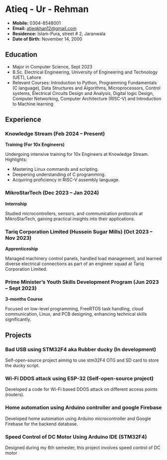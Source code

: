 # Atieq - Ur - Rehman

- **Mobile:** 0304-8548001
- **Email:** atieqkhan12@gmail.com
- **Residence:** Islam-Pura, street # 2, Jaranwala
- **Date of Birth:** November 14, 2000

## Education

- Major in Computer Science, Sept 2023
- B.Sc. Electrical Engineering, University of Engineering and Technology (UET), Lahore
- Relevant Courses: Introduction to Python, Programming Fundamentals (C language), Data Structures and Algorithms, Microprocessors, Control systems, Electrical Circuits Design and Analysis, Digital logic Design, Computer Networking, Computer Architecture (RISC-V) and Introduction to Machine learning

## Experience

### Knowledge Stream (Feb 2024 – Present)
**Training (For 10x Engineers)**

Undergoing intensive training for 10x Engineers at Knowledge Stream. Highlights:
- Mastering Linux commands and scripting.
- Deepening understanding of C programming.
- Acquiring proficiency in RISC-V assembly language.

### MikroStarTech (Dec 2023 – Jan 2024)
**Internship**

Studied microcontrollers, sensors, and communication protocols at MikroStarTech, gaining practical insights into their applications.

### Tariq Corporation Limited (Hussein Sugar Mills) (Oct 2023 – Nov 2023)
**Apprenticeship**

Managed machinery control panels, handled load management, and learned diverse electrical connections as part of an engineer squad at Tariq Corporation Limited.

### Prime Minister’s Youth Skills Development Program (Jun 2023 – Sept 2023)
**3-months Course**

Focused on low-level programming, FreeRTOS task handling, cloud communication, Linux, and PCB designing, enhancing technical skills significantly.
## Projects

### Bad USB using STM32F4 aka Rubber ducky (In development)

Self-open-source project aiming to use stm32F4 OTG and SD card to store the ducky script.

### Wi-Fi DDOS attack using ESP-32 (Self-open-source project)

Developed a code for Wi-Fi based DDOS attack on different access points (routers).

### Home automation using Arduino controller and google Firebase

Developed home automation using Arduino microcontroller and Google Firebase for the backend database.

### Speed Control of DC Motor Using Arduino IDE (STM32F4)

Designed during my 6th semester, this project involves speed control of DC motor
